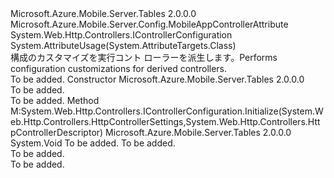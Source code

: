 <Type Name="TableControllerConfigAttribute" FullName="Microsoft.Azure.Mobile.Server.Tables.TableControllerConfigAttribute">
  <TypeSignature Language="C#" Value="public sealed class TableControllerConfigAttribute : Microsoft.Azure.Mobile.Server.Config.MobileAppControllerAttribute, System.Web.Http.Controllers.IControllerConfiguration" />
  <TypeSignature Language="ILAsm" Value=".class public auto ansi sealed beforefieldinit TableControllerConfigAttribute extends Microsoft.Azure.Mobile.Server.Config.MobileAppControllerAttribute implements class System.Web.Http.Controllers.IControllerConfiguration" />
  <TypeSignature Language="DocId" Value="T:Microsoft.Azure.Mobile.Server.Tables.TableControllerConfigAttribute" />
  <TypeSignature Language="VB.NET" Value="Public NotInheritable Class TableControllerConfigAttribute&#xA;Inherits MobileAppControllerAttribute&#xA;Implements IControllerConfiguration" />
  <TypeSignature Language="F#" Value="type TableControllerConfigAttribute = class&#xA;    inherit MobileAppControllerAttribute&#xA;    interface IControllerConfiguration" />
  <AssemblyInfo>
    <AssemblyName>Microsoft.Azure.Mobile.Server.Tables</AssemblyName>
    <AssemblyVersion>2.0.0.0</AssemblyVersion>
  </AssemblyInfo>
  <Base>
    <BaseTypeName>Microsoft.Azure.Mobile.Server.Config.MobileAppControllerAttribute</BaseTypeName>
  </Base>
  <Interfaces>
    <Interface>
      <InterfaceName>System.Web.Http.Controllers.IControllerConfiguration</InterfaceName>
    </Interface>
  </Interfaces>
  <Attributes>
    <Attribute>
      <AttributeName>System.AttributeUsage(System.AttributeTargets.Class)</AttributeName>
    </Attribute>
  </Attributes>
  <Docs>
    <summary>
            <span data-ttu-id="26991-101">構成のカスタマイズを実行<see cref="T:Microsoft.Azure.Mobile.Server.TableController`1" />コント ローラーを派生します。</span><span class="sxs-lookup"><span data-stu-id="26991-101">Performs configuration customizations for <see cref="T:Microsoft.Azure.Mobile.Server.TableController`1" /> derived controllers.</span></span>
            </summary>
    <remarks>To be added.</remarks>
  </Docs>
  <Members>
    <Member MemberName=".ctor">
      <MemberSignature Language="C#" Value="public TableControllerConfigAttribute ();" />
      <MemberSignature Language="ILAsm" Value=".method public hidebysig specialname rtspecialname instance void .ctor() cil managed" />
      <MemberSignature Language="DocId" Value="M:Microsoft.Azure.Mobile.Server.Tables.TableControllerConfigAttribute.#ctor" />
      <MemberSignature Language="VB.NET" Value="Public Sub New ()" />
      <MemberType>Constructor</MemberType>
      <AssemblyInfo>
        <AssemblyName>Microsoft.Azure.Mobile.Server.Tables</AssemblyName>
        <AssemblyVersion>2.0.0.0</AssemblyVersion>
      </AssemblyInfo>
      <Parameters />
      <Docs>
        <summary>To be added.</summary>
        <remarks>To be added.</remarks>
      </Docs>
    </Member>
    <Member MemberName="Initialize">
      <MemberSignature Language="C#" Value="public override void Initialize (System.Web.Http.Controllers.HttpControllerSettings controllerSettings, System.Web.Http.Controllers.HttpControllerDescriptor controllerDescriptor);" />
      <MemberSignature Language="ILAsm" Value=".method public hidebysig virtual instance void Initialize(class System.Web.Http.Controllers.HttpControllerSettings controllerSettings, class System.Web.Http.Controllers.HttpControllerDescriptor controllerDescriptor) cil managed" />
      <MemberSignature Language="DocId" Value="M:Microsoft.Azure.Mobile.Server.Tables.TableControllerConfigAttribute.Initialize(System.Web.Http.Controllers.HttpControllerSettings,System.Web.Http.Controllers.HttpControllerDescriptor)" />
      <MemberSignature Language="VB.NET" Value="Public Overrides Sub Initialize (controllerSettings As HttpControllerSettings, controllerDescriptor As HttpControllerDescriptor)" />
      <MemberSignature Language="F#" Value="override this.Initialize : System.Web.Http.Controllers.HttpControllerSettings * System.Web.Http.Controllers.HttpControllerDescriptor -&gt; unit" Usage="tableControllerConfigAttribute.Initialize (controllerSettings, controllerDescriptor)" />
      <MemberType>Method</MemberType>
      <Implements>
        <InterfaceMember>M:System.Web.Http.Controllers.IControllerConfiguration.Initialize(System.Web.Http.Controllers.HttpControllerSettings,System.Web.Http.Controllers.HttpControllerDescriptor)</InterfaceMember>
      </Implements>
      <AssemblyInfo>
        <AssemblyName>Microsoft.Azure.Mobile.Server.Tables</AssemblyName>
        <AssemblyVersion>2.0.0.0</AssemblyVersion>
      </AssemblyInfo>
      <ReturnValue>
        <ReturnType>System.Void</ReturnType>
      </ReturnValue>
      <Parameters>
        <Parameter Name="controllerSettings" Type="System.Web.Http.Controllers.HttpControllerSettings" />
        <Parameter Name="controllerDescriptor" Type="System.Web.Http.Controllers.HttpControllerDescriptor" />
      </Parameters>
      <Docs>
        <param name="controllerSettings">To be added.</param>
        <param name="controllerDescriptor">To be added.</param>
        <summary>To be added.</summary>
        <remarks>To be added.</remarks>
        <inheritdoc />
      </Docs>
    </Member>
  </Members>
</Type>